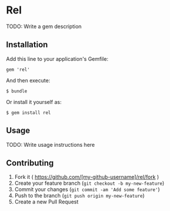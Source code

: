 # Rel

TODO: Write a gem description

## Installation

Add this line to your application's Gemfile:

    gem 'rel'

And then execute:

    $ bundle

Or install it yourself as:

    $ gem install rel

## Usage

TODO: Write usage instructions here

## Contributing

1. Fork it ( https://github.com/[my-github-username]/rel/fork )
2. Create your feature branch (`git checkout -b my-new-feature`)
3. Commit your changes (`git commit -am 'Add some feature'`)
4. Push to the branch (`git push origin my-new-feature`)
5. Create a new Pull Request
